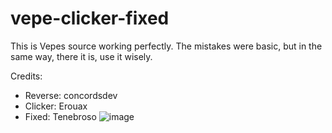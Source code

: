 # vepe-clicker-fixed

This is Vepes source working perfectly.
The mistakes were basic, but in the same way, there it is, use it wisely.

Credits:

* Reverse: concordsdev
* Clicker: Erouax
* Fixed: Tenebroso
![image](https://cdn.discordapp.com/attachments/772669841597136917/792099263899107378/unknown.png)
